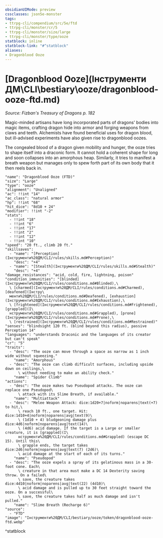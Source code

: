 ```yaml
---
obsidianUIMode: preview
cssclasses: json5e-monster
tags:
- ttrpg-cli/compendium/src/5e/ftd
- ttrpg-cli/monster/cr/5
- ttrpg-cli/monster/size/large
- ttrpg-cli/monster/type/ooze
statblock: inline
statblock-link: "#^statblock"
aliases:
- Dragonblood Ooze
---
```

# [Dragonblood Ooze](Інструменти ДМ\CLI\bestiary\ooze/dragonblood-ooze-ftd.md)
*Source: Fizban's Treasury of Dragons p. 182*  

Magic-minded artisans have long incorporated parts of dragons' bodies into magic items, crafting dragon hide into armor and forging weapons from claws and teeth. Alchemists have found beneficial uses for dragon blood, but ill-advised experiments have also given rise to dragonblood oozes.

The congealed blood of a dragon given mobility and hunger, the ooze tries to shape itself into a draconic form. It cannot hold a coherent shape for long and soon collapses into an amorphous heap. Similarly, it tries to manifest a breath weapon but manages only to spew forth part of its own body that it then reels back in.

```statblock
"name": "Dragonblood Ooze (FTD)"
"size": "Large"
"type": "ooze"
"alignment": "Unaligned"
"ac": !!int "14"
"ac_class": "natural armor"
"hp": !!int "68"
"hit_dice": "8d10 + 24"
"modifier": !!int "-2"
"stats":
  - !!int "18"
  - !!int "6"
  - !!int "17"
  - !!int "2"
  - !!int "12"
  - !!int "10"
"speed": "20 ft., climb 20 ft."
"skillsaves":
  - "name": "[Perception](Інструменти%20ДМ/CLI/rules/skills.md#Perception)"
    "desc": "+4"
  - "name": "[Stealth](Інструменти%20ДМ/CLI/rules/skills.md#Stealth)"
    "desc": "+4"
"damage_resistances": "acid, cold, fire, lightning, poison"
"condition_immunities": "[blinded](Інструменти%20ДМ/CLI/rules/conditions.md#Blinded),\
  \ [charmed](Інструменти%20ДМ/CLI/rules/conditions.md#Charmed), [deafened](Інстру\
  менти%20ДМ/CLI/rules/conditions.md#Deafened), [exhaustion](Інструменти%20ДМ/CLI/rules/conditions.md#Exhaustion),\
  \ [frightened](Інструменти%20ДМ/CLI/rules/conditions.md#Frightened), [grappled](І\
  нструменти%20ДМ/CLI/rules/conditions.md#Grappled), [prone](Інструменти%20ДМ/CLI/rules/conditions.md#Prone),\
  \ [restrained](Інструменти%20ДМ/CLI/rules/conditions.md#Restrained)"
"senses": "blindsight 120 ft. (blind beyond this radius), passive Perception 14"
"languages": "understands Draconic and the languages of its creator but can't speak"
"cr": "5"
"traits":
  - "desc": "The ooze can move through a space as narrow as 1 inch wide without squeezing."
    "name": "Amorphous"
  - "desc": "The ooze can climb difficult surfaces, including upside down on ceilings,\
      \ without needing to make an ability check."
    "name": "Spider Climb"
"actions":
  - "desc": "The ooze makes two Pseudopod attacks. The ooze can replace one Pseudopod\
      \ attack with its Slime Breath, if available."
    "name": "Multiattack"
  - "desc": "Melee Weapon Attack: dice:1d20+7|noform|noparens|text(+7) to hit,\
      \ reach 10 ft., one target. Hit: dice:1d10+4|noform|noparens|avg|text(9)\
      \ (1d10 + 4) bludgeoning damage plus dice:4d6|noform|noparens|avg|text(14)\
      \ (4d6) acid damage. If the target is a Large or smaller creature, it is [grappled](І\
      нструменти%20ДМ/CLI/rules/conditions.md#Grappled) (escape DC 15). Until this\
      \ grapple ends, the target takes dice:2d6|noform|noparens|avg|text(7) (2d6)\
      \ acid damage at the start of each of its turns."
    "name": "Pseudopod"
  - "desc": "The ooze expels a spray of its gelatinous mass in a 30-foot cone. Each\
      \ creature in that area must make a DC 14 Dexterity saving throw. On a failed\
      \ save, the creature takes dice:4d10|noform|noparens|avg|text(22) (4d10)\
      \ acid damage and is pulled up to 30 feet straight toward the ooze. On a successful\
      \ save, the creature takes half as much damage and isn't pulled."
    "name": "Slime Breath (Recharge 6)"
"source":
  - "FTD"
"image": "Інструменти%20ДМ/CLI/bestiary/ooze/token/dragonblood-ooze-ftd.webp"
```
^statblock